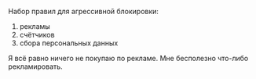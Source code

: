 Набор правил для агрессивной блокировки:

1. рекламы
2. счётчиков
3. сбора персональных данных

Я всё равно ничего не покупаю по рекламе. Мне бесполезно что-либо рекламировать.
